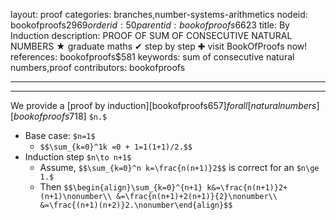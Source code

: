 layout: proof
categories: branches,number-systems-arithmetics
nodeid: bookofproofs$2969
orderid: 50
parentid: bookofproofs$6623
title: By Induction
description: PROOF OF SUM OF CONSECUTIVE NATURAL NUMBERS ★ graduate maths ✔ step by step ✚ visit BookOfProofs now!
references: bookofproofs$581
keywords: sum of consecutive natural numbers,proof
contributors: bookofproofs

---


---

We provide a [proof by induction][bookofproofs$657] for all [natural numbers][bookofproofs$718] `$n.$`
* Base case: `$n=1$`
   * `$$\sum_{k=0}^1k =0 + 1=1(1+1)/2.$$`
* Induction step `$n\to n+1$`
   * Assume, `$$\sum_{k=0}^n k=\frac{n(n+1)}2$$` is correct for an `$n\ge 1.$`
   * Then `$$\begin{align}\sum_{k=0}^{n+1} k&=\frac{n(n+1)}2+(n+1)\nonumber\\
&=\frac{n(n+1)+2(n+1)}{2}\nonumber\\
&=\frac{(n+1)(n+2)}2.\nonumber\end{align}$$`
